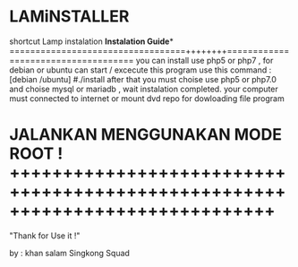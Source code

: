 # LAMiNSTALLER
shortcut Lamp instalation
******************************Instalation Guide*******************************
==================================++++++++====================================
you can install use php5 or php7 , for debian or ubuntu can start / excecute this
program use this command :
[debian /ubuntu]
#./install
after that you must choise use php5 or php7.0 and choise mysql or mariadb , wait instalation completed.
your computer must connected to internet or mount dvd repo for dowloading file program

JALANKAN MENGGUNAKAN MODE ROOT !
+++++++++++++++++++++++++++++++++++++++++++++++++++++++++++++++++++++++++++++
==========================================================================
"Thank for Use it !"


by : khan 
salam Singkong Squad
